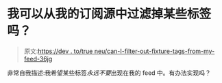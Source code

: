 # 我可以从我的订阅源中过滤掉某些标签吗？

> 原文:[https://dev . to/true neu/can-I-filter-out-fixture-tags-from-my-feed-36jg](https://dev.to/trueneu/can-i-filter-out-certain-tags-from-my-feed-36jg)

非常自我描述:我希望某些标签*永远不要*出现在我的 feed 中。有办法实现吗？